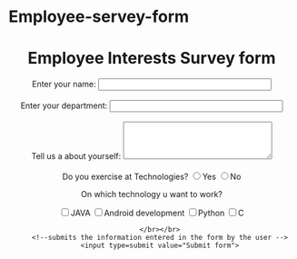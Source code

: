 # Employee-servey-form
<!DOCTYPE html>
<html lang="en">
<head>
    <meta charset="UTF-8">
    <meta http-equiv="X-UA-Compatible" content="IE=edge">
    <meta name="viewport" content="width=device-width, initial-scale=1.0">
    <title>Employee Servey</title>
</head>
<body>
    <form action="http://google.co.in">
        <div align="center">
        <!--Adds a heading to the form-->
        <h1>Employee Interests Survey form</h1>
        Enter your name:
        <!-- Input type text for small texts, specify size -->
        <input type="text" name="UserName" size=35 maxlength=35 value="">
        </br></br><!--Adds spaces - remove and see what happens -->
        Enter your department:
        <input type="text" name="Deptt" size=35 maxlength=35 value=""> </br> </br>
        Tell us a about yourself:
        <textarea name="Comments" cols=30 rows=4></textarea> </br> </br>
        Do you exercise at Technologies?
        <!-- Radio buttons help you choose one out of the many values -->
        <input type="radio" name="exe" value=1>Yes
        <input type="radio" name="exe" value=2>No
        </p>
        On which technology u want to work?
        <p>
        <!--Checkbox lets you select multiple options -->
        <input type="checkbox" name="JAVA">JAVA
        <input type="checkbox" name="Android development">Android development
        <input type="checkbox" name="Python">Python
        <input type="checkbox" name="C">C
        </p>
        
    
        </br></br>
        <!--submits the information entered in the form by the user -->
        <input type=submit value="Submit form">
    
</body>
</html>
